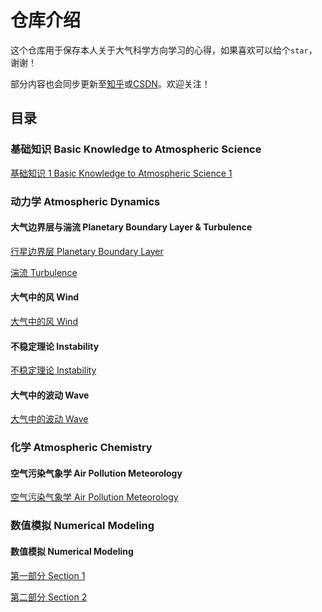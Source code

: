 # 仓库介绍
这个仓库用于保存本人关于大气科学方向学习的心得，如果喜欢可以给个`star`，谢谢！

部分内容也会同步更新至[知乎](https://www.zhihu.com/people/qiu-jiao-yi-50)或[CSDN](https://blog.csdn.net/le0_5?spm=1010.2135.3001.5343)。欢迎关注！

## 目录
### 基础知识 Basic Knowledge to Atmospheric Science  
[基础知识 1 Basic Knowledge to Atmospheric Science 1](./basis.markdown)

### 动力学 Atmospheric Dynamics

#### 大气边界层与湍流 Planetary Boundary Layer & Turbulence
[行星边界层 Planetary Boundary Layer](./PBL1.md)

[湍流 Turbulence](./turbulence.md)

#### 大气中的风 Wind
[大气中的风 Wind](./wind.md)

#### 不稳定理论 Instability
[不稳定理论 Instability](instability.md)

#### 大气中的波动 Wave
[大气中的波动 Wave](wave.md)

### 化学 Atmospheric Chemistry
#### 空气污染气象学 Air Pollution Meteorology
[空气污染气象学 Air Pollution Meteorology](./ap.md)

### 数值模拟 Numerical Modeling
#### 数值模拟 Numerical Modeling
[第一部分 Section 1](./从0开始写一个数值预报程序！.md)

[第二部分 Section 2](./NM2.md)

